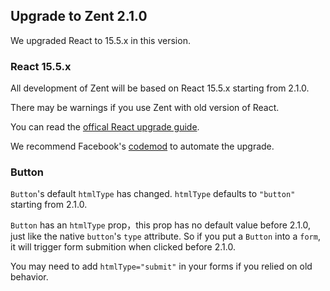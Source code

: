 ## Upgrade to Zent 2.1.0

We upgraded React to 15.5.x in this version.

### React 15.5.x

All development of Zent will be based on React 15.5.x starting from 2.1.0.

There may be warnings if you use Zent with old version of React.

You can read the [offical React upgrade guide](https://facebook.github.io/react/blog/2017/04/07/react-v15.5.0.html).

We recommend Facebook's [codemod](https://github.com/reactjs/react-codemod) to automate the upgrade.

### Button

`Button`'s default `htmlType` has changed. `htmlType` defaults to `"button"` starting from 2.1.0.

`Button` has an `htmlType` prop，this prop has no default value before 2.1.0, just like the native `button`'s `type` attribute. So if you put a `Button` into a `form`, it will trigger form submition when clicked before 2.1.0.

You may need to add `htmlType="submit"` in your forms if you relied on old behavior.
